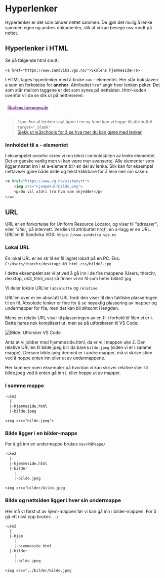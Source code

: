 # Hyperlenker

Hyperlenker er det som binder nettet sammen.
De gjør det mulig å lenke sammen egne og andres dokumenter, slik at vi kan bevege oss rundt på nettet.

## Hyperlenker i HTML

Se på følgende html snutt:

`<a href="https://www.sandvika.vgs.no/">Skolens hjemmeside</a>`

I HTML lages hyperlenker med å bruke `<a>` - elementet. Her står bokstaven a som en forkotelse for **anchor**.
Attributtet `href` angir hvor lenken peker.
Det som står mellom taggene er det som synes på nettsiden. Html-koden ovenfor vil da se slik ut på nettleseren:

![Eksempel](./bilder/2_3%20-%20lenker/eksempellenke.png)

> Tips: For at lenken skal åpne i en ny fane kan vi legge til attributtet `target="_blank"`   
> [Sjekk ut w3schools for å se hva mer du kan gjøre med lenker](https://www.w3schools.com/tags/tag_a.asp)

### Innholdet til a - elementet

I eksempelet ovenfor skrev vi ren tekst i innholdsbiten av lenke elementet. Det er ganske vanlig men vi kan være mer avanserte. Alle elementer som ligger nøstet inn i et a-element blir en del av lenka. Slik kan for eksempel nettaviser gjøre både bilde og tekst klikkbare for å lese mer om saken:

```HTML
<a href="https://www.vg.no/sistenytt">
    <img src="kjempekultbilde.png">
    <p>Du vil aldri tro hva som skjedde!</p>
</a>
```

## URL

URL er en forkortelse for Uniform Resource Locator, og viser til *"adresser"*, eller *"stier*, på internett.
Verdien til attributtet *href* i en a-tagg er en URL.
URL'en til Sandvika VGS: `https://www.sandvika.vgs.no`

### Lokal URL

En lokal URL er en *sti* til en fil lagret lokalt på en PC.
Eks: `C:/Users/thorchr/desktop/uk3_html_css/bilde2.jpg`

I dette eksempelet ser vi at ved å gå inn i de fire mappene (Users, thorchr, desktop, uk3_html_css) så finner vi en fil som heter bilde2.jpg

Vi deler lokale URL'er i `absolutte` og `relative`.

URL'en over er en absolutt URL fordi den viser til den faktiske plasseringen til en fil. Absolutte lenker er fine for å se nøyaktig plassering av mapper og undermapper for fila, men det kan bli slitsomt i lengden.

Mens en relativ URL viser til plasseringen av en fil i forhold til filen vi er i. Dette høres nok komplisert ut, men se på utforskeren til VS Code:

![Bilde: Utforsker VS Code](bilder/vscode.png)

Anta at vi jobber med hjemmeside.html, da er vi i mappen uke 2. Den relative URL'en til 
bilde.jpeg blir da bare `bilde.jpeg` (siden vi er i samme mappe). Dersom bilde.jpeg derimot er i andre mapper, må vi skrive stien ved å hoppe enten inn eller ut av undermappene.

Her kommer noen eksempler på hvordan vi kan skriver relative stier til bilde.jpeg ved å enten gå inn i, eller hoppe ut av mapper.

### I samme mappe

```
-uke2
  |
  |-hjemmeside.html
  |-bilde.jpeg
```
`<img src="bilde.jpeg">`

### Bilde ligger i en bilder-mappe

For å gå inn en undermappe brukes `navnPåMappe/`

```
-uke2
  |
  |-hjemmeside.html
  |-bilder
    |
    |-bilde.jpeg
```
`<img src="bilder/bilde.jpeg`

### Bilde og nettsiden ligger i hver sin undermappe

Her må vi først ut av hjem-mappen før vi kan gå inn i bilder-mappen. For å gå ett nivå opp brukes `../`

```
-uke2
  |
  |-hjem
    |
    |-hjemmeside.html
  |-bilder
    |
    |-bilde.jpeg
```
`<img src="../bilder/bilde.jpeg`

